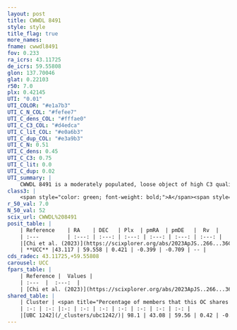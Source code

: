 ```yaml
---
layout: post
title: CWWDL 8491
style: style
title_flag: true
more_names: 
fname: cwwdl8491
fov: 0.233
ra_icrs: 43.11725
de_icrs: 59.55808
glon: 137.70046
glat: 0.22103
r50: 7.0
plx: 0.42145
UTI: "0.01"
UTI_COLOR: "#e1a7b3"
UTI_C_N_COL: "#fefee7"
UTI_C_dens_COL: "#fffae0"
UTI_C_C3_COL: "#d4edca"
UTI_C_lit_COL: "#e0a6b3"
UTI_C_dup_COL: "#e3a9b3"
UTI_C_N: 0.51
UTI_C_dens: 0.45
UTI_C_C3: 0.75
UTI_C_lit: 0.0
UTI_C_dup: 0.02
UTI_summary: |
    CWWDL 8491 is a moderately populated, loose object of high C3 quality. It was recently reported in the literature.<br><br><span style="color: #99180f; font-weight: bold;">Warning: </span>This is very likely a duplicate object, which shares a large percentage of members with at least one previously reported entry.
class3: |
    <span style="color: green; font-weight: bold;">A</span><span style="color: #FFC300; font-weight: bold;">B</span>
r_50_val: 7.0
N_50_val: 52
scix_url: CWWDL%208491
posit_table: |
    | Reference    | RA    | DEC   | Plx  | pmRA  | pmDE   |  Rv  |
    | :---         | :---: | :---: | :---: | :---: | :---: | :---: |
    |[Chi et al. (2023)](https://scixplorer.org/abs/2023ApJS..266...36C) | 43.022 | 59.596 | 0.421 | -0.368 | -0.711 | 0.533 |
    | **UCC** |43.117 | 59.558 | 0.421 | -0.399 | -0.709 | -- | 
cds_radec: 43.11725,+59.55808
carousel: UCC
fpars_table: |
    | Reference |  Values |
    | :---  |  :---:  |
    | [Chi et al. (2023)](https://scixplorer.org/abs/2023ApJS..266...36C) | `logAge=7.31, Z=0.27` |
shared_table: |
    | Cluster | <span title="Percentage of members that this OC shares with the ones listed">%</span>   | RA   | DEC   | Plx   | pmRA  | pmDE  | Rv | UTI |
    | :-: | :-: |:-: | :-: | :-: | :-: | :-: | :-: | :-: |
    |[UBC 1242](/_clusters/ubc1242/)| 98.1 | 43.08 | 59.56 | 0.42 | -0.43 | -0.69 | -56.49 |0.54 |
---
```

